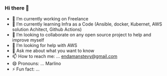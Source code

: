 ### Hi there 👋


- 🔭 I’m currently working on Freelance
- 🌱 I’m currently learning Infra as a Code (Ansible, docker, Kubernet, AWS solution Achitect, Github Actions)
- 👯 I’m looking to collaborate on any open source project to help and improve myself
- 🤔 I’m looking for help with AWS
- 💬 Ask me about what you want to know
- 📫 How to reach me: ... endamanstevy@gmail.com
- 😄 Pronouns: ... Marlino
- ⚡ Fun fact: ...
